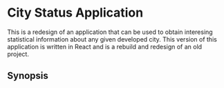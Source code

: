 <h1>City Status Application</h1>

<p>This is a redesign of an application that can be used to obtain interesing statistical information about any given developed city. This version of this application is written in React and is a rebuild and redesign of an old project.</p>

<h2>Synopsis</h2>
